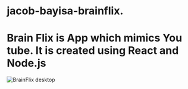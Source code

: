 
# jacob-bayisa-brainflix.
# Brain Flix is App which mimics You tube. It is created using React and Node.js
![BrainFlix desktop](https://user-images.githubusercontent.com/28535677/120085439-22730700-c0a6-11eb-8c7d-afc5ad2bc6ea.png)
